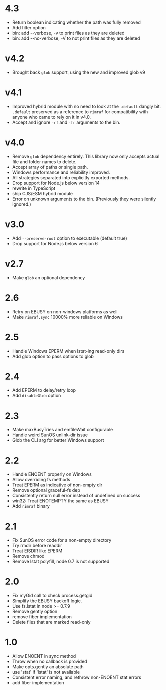 # 4.3

- Return boolean indicating whether the path was fully removed
- Add filter option
- bin: add --verbose, -v to print files as they are deleted
- bin: add --no-verbose, -V to not print files as they are deleted

# v4.2

- Brought back `glob` support, using the new and improved glob v9

# v4.1

- Improved hybrid module with no need to look at the `.default`
  dangly bit. `.default` preserved as a reference to `rimraf`
  for compatibility with anyone who came to rely on it in v4.0.
- Accept and ignore `-rf` and `-fr` arguments to the bin.

# v4.0

- Remove `glob` dependency entirely. This library now only
  accepts actual file and folder names to delete.
- Accept array of paths or single path.
- Windows performance and reliability improved.
- All strategies separated into explicitly exported methods.
- Drop support for Node.js below version 14
- rewrite in TypeScript
- ship CJS/ESM hybrid module
- Error on unknown arguments to the bin. (Previously they were
  silently ignored.)

# v3.0

- Add `--preserve-root` option to executable (default true)
- Drop support for Node.js below version 6

# v2.7

- Make `glob` an optional dependency

# 2.6

- Retry on EBUSY on non-windows platforms as well
- Make `rimraf.sync` 10000% more reliable on Windows

# 2.5

- Handle Windows EPERM when lstat-ing read-only dirs
- Add glob option to pass options to glob

# 2.4

- Add EPERM to delay/retry loop
- Add `disableGlob` option

# 2.3

- Make maxBusyTries and emfileWait configurable
- Handle weird SunOS unlink-dir issue
- Glob the CLI arg for better Windows support

# 2.2

- Handle ENOENT properly on Windows
- Allow overriding fs methods
- Treat EPERM as indicative of non-empty dir
- Remove optional graceful-fs dep
- Consistently return null error instead of undefined on success
- win32: Treat ENOTEMPTY the same as EBUSY
- Add `rimraf` binary

# 2.1

- Fix SunOS error code for a non-empty directory
- Try rmdir before readdir
- Treat EISDIR like EPERM
- Remove chmod
- Remove lstat polyfill, node 0.7 is not supported

# 2.0

- Fix myGid call to check process.getgid
- Simplify the EBUSY backoff logic.
- Use fs.lstat in node >= 0.7.9
- Remove gently option
- remove fiber implementation
- Delete files that are marked read-only

# 1.0

- Allow ENOENT in sync method
- Throw when no callback is provided
- Make opts.gently an absolute path
- use 'stat' if 'lstat' is not available
- Consistent error naming, and rethrow non-ENOENT stat errors
- add fiber implementation
